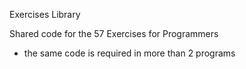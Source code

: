 Exercises Library

Shared code for the 57 Exercises for Programmers
  - the same code is required in more than 2 programs 
